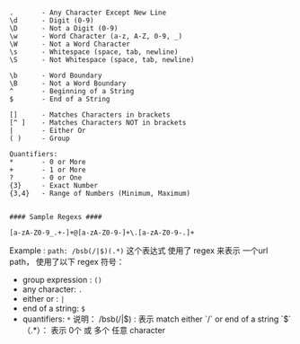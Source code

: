```

.       - Any Character Except New Line
\d      - Digit (0-9)
\D      - Not a Digit (0-9)
\w      - Word Character (a-z, A-Z, 0-9, _)
\W      - Not a Word Character
\s      - Whitespace (space, tab, newline)
\S      - Not Whitespace (space, tab, newline)

\b      - Word Boundary
\B      - Not a Word Boundary
^       - Beginning of a String
$       - End of a String

[]      - Matches Characters in brackets
[^ ]    - Matches Characters NOT in brackets
|       - Either Or
( )     - Group

Quantifiers:
*       - 0 or More
+       - 1 or More
?       - 0 or One
{3}     - Exact Number
{3,4}   - Range of Numbers (Minimum, Maximum)


#### Sample Regexs ####

[a-zA-Z0-9_.+-]+@[a-zA-Z0-9-]+\.[a-zA-Z0-9-.]+
```

Example : `path: /bsb(/|$)(.*)` 这个表达式 使用了 regex 来表示 一个url path， 使用了以下 regex 符号：  
  - group expression : `()`
  - any character: `.`
  - either or : `|` 
  - end of a string: `$` 
  - quantifiers: `*` 
说明：  /bsb(/|$) : 表示 match either `/` or end of a string `$`
      （.*）： 表示 0个 或 多个 任意 character       


  
